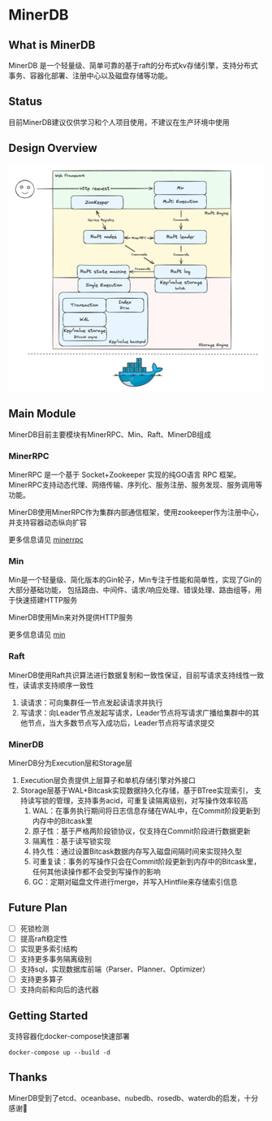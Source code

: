 # MinerDB

## What is MinerDB
MinerDB 是一个轻量级、简单可靠的基于raft的分布式kv存储引擎，支持分布式事务、容器化部署、注册中心以及磁盘存储等功能。


## Status
目前MinerDB建议仅供学习和个人项目使用，不建议在生产环境中使用

## Design Overview
![MinerDB.png](MinerDB.png)

## Main Module
MinerDB目前主要模块有MinerRPC、Min、Raft、MinerDB组成

### MinerRPC
MinerRPC 是一个基于 Socket+Zookeeper 实现的纯GO语言 RPC 框架。
MinerRPC支持动态代理、网络传输、序列化、服务注册、服务发现、服务调用等功能。

MinerDB使用MinerRPC作为集群内部通信框架，使用zookeeper作为注册中心，并支持容器动态纵向扩容

更多信息请见 [minerrpc](https://github.com/Au-Miner/minerrpc)

### Min
Min是一个轻量级、简化版本的Gin轮子，Min专注于性能和简单性，实现了Gin的大部分基础功能，
包括路由、中间件、请求/响应处理、错误处理、路由组等，用于快速搭建HTTP服务

MinerDB使用Min来对外提供HTTP服务

更多信息请见 [min](https://github.com/Au-Miner/min)

### Raft
MinerDB使用Raft共识算法进行数据复制和一致性保证，目前写请求支持线性一致性，读请求支持顺序一致性
1. 读请求：可向集群任一节点发起读请求并执行
2. 写请求：向Leader节点发起写请求，Leader节点将写请求广播给集群中的其他节点，当大多数节点写入成功后，Leader节点将写请求提交

### MinerDB
MinerDB分为Execution层和Storage层
1. Execution层负责提供上层算子和单机存储引擎对外接口
2. Storage层基于WAL+Bitcask实现数据持久化存储，基于BTree实现索引，
   支持读写锁的管理，支持事务acid，可重复读隔离级别，对写操作效率较高
    1. WAL：在事务执行期间将日志信息存储在WAL中，在Commit阶段更新到内存中的Bitcask里
    2. 原子性：基于严格两阶段锁协议，仅支持在Commit阶段进行数据更新
    3. 隔离性：基于读写锁实现
    4. 持久性：通过设置Bitcask数据内存写入磁盘间隔时间来实现持久型
    5. 可重复读：事务的写操作只会在Commit阶段更新到内存中的Bitcask里，任何其他读操作都不会受到写操作的影响
    6. GC：定期对磁盘文件进行merge，并写入Hintfile来存储索引信息

## Future Plan
- [ ] 死锁检测
- [ ] 提高raft稳定性
- [ ] 实现更多索引结构
- [ ] 支持更多事务隔离级别
- [ ] 支持sql，实现数据库前端（Parser、Planner、Optimizer）
- [ ] 支持更多算子
- [ ] 支持向前和向后的迭代器

## Getting Started
支持容器化docker-compose快速部署
```
docker-compose up --build -d
```

## Thanks
MinerDB受到了etcd、oceanbase、nubedb、rosedb、waterdb的启发，十分感谢🙏